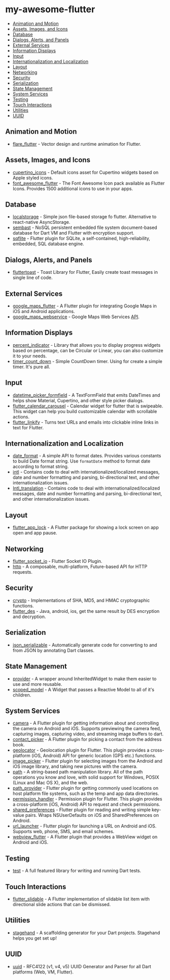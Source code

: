 # my-awesome-flutter

- [Animation and Motion](#animation-and-motion)
- [Assets, Images, and Icons](#assets-images-and-icons)
- [Database](#database)
- [Dialogs, Alerts, and Panels](#dialogs-alerts-and-panels)
- [External Services](#external-services)
- [Information Displays](#information-displays)
- [Input](#input)
- [Internationalization and Localization](#internationalization-and-localization)
- [Layout](#layout)
- [Networking](#networking)
- [Security](#security)
- [Serialization](#serialization)
- [State Management](#state-management)
- [System Services](#system-services)
- [Testing](#testing)
- [Touch Interactions](#touch-interactions)
- [Utilities](#utilities)
- [UUID](#uuid)

## Animation and Motion

* [flare_flutter](https://pub.dev/packages/flare_flutter) - Vector design and runtime animation for Flutter.

## Assets, Images, and Icons

* [cupertino_icons](https://pub.dev/packages/cupertino_icons) - Default icons asset for Cupertino widgets based on Apple styled icons.
* [font_awesome_flutter](https://pub.dev/packages/font_awesome_flutter) - The Font Awesome Icon pack available as Flutter Icons. Provides 1500 additional icons to use in your apps.

## Database

* [localstorage](https://pub.dev/packages/localstorage) - Simple json file-based storage fo flutter. Alternative to react-native AsyncStorage.
* [sembast](https://pub.dev/packages/sembast) - NoSQL persistent embedded file system document-based database for Dart VM and Flutter with encryption support.
* [sqflite](https://pub.dev/packages/sqflite) - Flutter plugin for SQLite, a self-contained, high-reliability, embedded, SQL database engine.

## Dialogs, Alerts, and Panels

* [fluttertoast](https://pub.dev/packages/fluttertoast) - Toast Library for Flutter, Easily create toast messages in single line of code.

## External Services

* [google_maps_flutter](https://pub.dev/packages/google_maps_flutter) - A Flutter plugin for integrating Google Maps in iOS and Android applications.
* [google_maps_webservice](https://pub.dev/packages/google_maps_webservice) - Google Maps Web Services [API](https://developers.google.com/maps/web-services).

## Information Displays

* [percent_indicator](https://pub.dev/packages/percent_indicator) - Library that allows you to display progress widgets based on percentage, can be Circular or Linear, you can also customize it to your needs.
* [timer_count_down](https://pub.dev/packages/timer_count_down) - Simple CountDown timer. Using for create a simple timer. It's pure all.

## Input

* [datetime_picker_formfield](https://pub.dev/packages/datetime_picker_formfield) - A TextFormField that emits DateTimes and helps show Material, Cupertino, and other style picker dialogs.
* [flutter_calendar_carousel](https://pub.dev/packages/flutter_calendar_carousel) - Calendar widget for flutter that is swipeable. This widget can help you build customizable calendar with scrollable actions.
* [flutter_linkify](https://pub.dev/packages/flutter_linkify) - Turns text URLs and emails into clickable inline links in text for Flutter.

## Internationalization and Localization

* [date_format](https://pub.dev/packages/date_format) - A simple API to format dates. Provides various constants to build Date format string. Use `formatDate` method to format date according to format string.
* [intl](https://pub.dev/packages/intl) - Contains code to deal with internationalized/localized messages, date and number formatting and parsing, bi-directional text, and other internationalization issues.
* [Intl_translation](https://pub.dev/packages/intl_translation) - Contains code to deal with internationalized/localized messages, date and number formatting and parsing, bi-directional text, and other internationalization issues.

## Layout

* [flutter_app_lock](https://pub.dev/packages/flutter_app_lock) - A Flutter package for showing a lock screen on app open and app pause.

## Networking

* [flutter_socket_io](https://pub.dev/packages/flutter_socket_io) - Flutter Socket IO Plugin.
* [http](https://pub.dev/packages/http) - A composable, multi-platform, Future-based API for HTTP requests.

## Security

* [crypto](https://pub.dev/packages/crypto) - Implementations of SHA, MD5, and HMAC cryptographic functions.
* [flutter_des](https://pub.dev/packages/flutter_des) - Java, android, ios, get the same result by DES encryption and decryption.

## Serialization

* [json_serializable](https://pub.dev/packages/json_serializable) - Automatically generate code for converting to and from JSON by annotating Dart classes.

## State Management

* [provider](https://pub.dev/packages/provider) - A wrapper around InheritedWidget to make them easier to use and more reusable.
* [scoped_model](https://pub.dev/packages/scoped_model) - A Widget that passes a Reactive Model to all of it's children.

## System Services

* [camera](https://pub.dev/packages/camera) - A Flutter plugin for getting information about and controlling the camera on Android and iOS. Supports previewing the camera feed, capturing images, capturing video, and streaming image buffers to dart.
* [contact_picker](https://pub.dev/packages/contact_picker) - A Flutter plugin for picking a contact from the address book.
* [geolocator](https://pub.dev/packages/geolocator) - Geolocation plugin for Flutter. This plugin provides a cross-platform (iOS, Android) API for generic location (GPS etc.) functions.
* [image_picker](https://pub.dev/packages/image_picker) - Flutter plugin for selecting images from the Android and iOS image library, and taking new pictures with the camera.
* [path](https://pub.dev/packages/path) - A string-based path manipulation library. All of the path operations you know and love, with solid support for Windows, POSIX (Linux and Mac OS X), and the web.
* [path_provider](https://pub.dev/packages/path_provider) - Flutter plugin for getting commonly used locations on host platform file systems, such as the temp and app data directories.
* [permission_handler](https://pub.dev/packages/permission_handler) - Permission plugin for Flutter. This plugin provides a cross-platform (iOS, Android) API to request and check permissions.
* [shared_preferences](https://pub.dev/packages/shared_preferences) - Flutter plugin for reading and writing simple key-value pairs. Wraps NSUserDefaults on iOS and SharedPreferences on Android.
* [url_launcher](https://pub.dev/packages/url_launcher) - Flutter plugin for launching a URL on Android and iOS. Supports web, phone, SMS, and email schemes.
* [webview_flutter](https://pub.dev/packages/webview_flutter) - A Flutter plugin that provides a WebView widget on Android and iOS.

## Testing

* [test](https://pub.dev/packages/test) - A full featured library for writing and running Dart tests.

## Touch Interactions

* [flutter_slidable](https://pub.dev/packages/flutter_slidable) - A Flutter implementation of slidable list item with directional slide actions that can be dismissed.

## Utilities

* [stagehand](https://pub.dev/packages/stagehand) - A scaffolding generator for your Dart projects. Stagehand helps you get set up!

## UUID

* [uuid](https://pub.dev/packages/uuid) - RFC4122 (v1, v4, v5) UUID Generator and Parser for all Dart platforms (Web, VM, Flutter).
